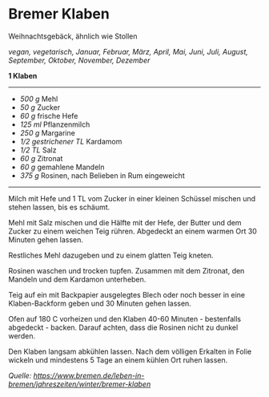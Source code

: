 # Bremer Klaben

Weihnachtsgebäck, ähnlich wie Stollen

*vegan, vegetarisch, Januar, Februar, März, April, Mai, Juni, Juli, August, September, Oktober, November, Dezember*

**1 Klaben**

---

- *500 g* Mehl
- *50 g* Zucker
- *60 g* frische Hefe
- *125 ml* Pflanzenmilch
- *250 g* Margarine
- *1/2 gestrichener TL* Kardamom
- *1/2 TL* Salz
- *60 g* Zitronat
- *60 g* gemahlene Mandeln
- *375 g* Rosinen, nach Belieben in Rum eingeweicht

---

Milch mit Hefe und 1 TL vom Zucker in einer kleinen Schüssel mischen und stehen lassen, bis es schäumt.

Mehl mit Salz mischen und die Hälfte mit der Hefe, der Butter und dem Zucker zu einem weichen Teig rühren. Abgedeckt an einem warmen Ort 30 Minuten gehen lassen.

Restliches Mehl dazugeben und zu einem glatten Teig kneten.

Rosinen waschen und trocken tupfen. Zusammen mit dem Zitronat, den Mandeln und dem Kardamon unterheben.

Teig auf ein mit Backpapier ausgelegtes Blech oder noch besser in eine Klaben-Backform geben und 30 Minuten gehen lassen.

Ofen auf 180 C vorheizen und den Klaben 40-60 Minuten - bestenfalls abgedeckt - backen. Darauf achten, dass die Rosinen nicht zu dunkel werden.

Den Klaben langsam abkühlen lassen. Nach dem völligen Erkalten in Folie wickeln und mindestens 5 Tage an einem kühlen Ort ruhen lassen.

*Quelle: https://www.bremen.de/leben-in-bremen/jahreszeiten/winter/bremer-klaben*

